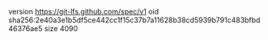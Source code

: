 version https://git-lfs.github.com/spec/v1
oid sha256:2e40a3e1b5df5ce442cc1f15c37b7a11628b38cd5939b791c483bfbd46376ae5
size 4090
